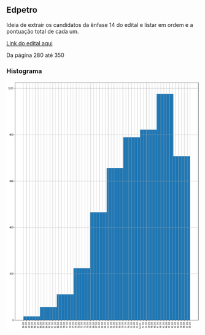 ## Edpetro

Ideia de extrair os candidatos da ênfase 14 do edital e listar em ordem e a pontuação total de cada um.

[Link do edital aqui][edital-link]

Da página 280 até 350

[edital-link]: https://cdn.cebraspe.org.br/concursos/petrobras_21_ns/arquivos/ED_8_PETROBRAS_PSP1_2021_RES_FINAL_OBJ_CONV_TITULOS.PDF.

### Histograma

<img src="https://raw.githubusercontent.com/pauloasjx/edpetro/master/images/1.png"/>